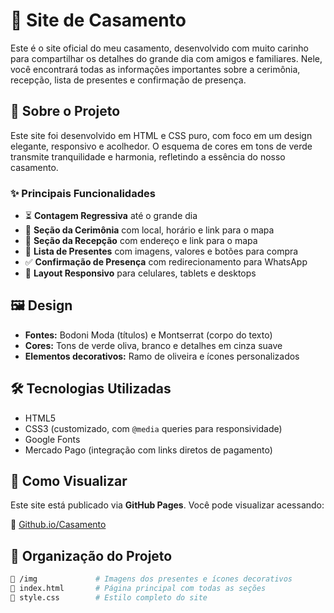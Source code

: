 # 💍 Site de Casamento

Este é o site oficial do meu casamento, desenvolvido com muito carinho para compartilhar os detalhes do grande dia com amigos e familiares. Nele, você encontrará todas as informações importantes sobre a cerimônia, recepção, lista de presentes e confirmação de presença.

## 🌿 Sobre o Projeto

Este site foi desenvolvido em HTML e CSS puro, com foco em um design elegante, responsivo e acolhedor. O esquema de cores em tons de verde transmite tranquilidade e harmonia, refletindo a essência do nosso casamento.

### ✨ Principais Funcionalidades

- ⏳ **Contagem Regressiva** até o grande dia
- 💒 **Seção da Cerimônia** com local, horário e link para o mapa
- 🎉 **Seção da Recepção** com endereço e link para o mapa
- 🎁 **Lista de Presentes** com imagens, valores e botões para compra
- ✅ **Confirmação de Presença** com redirecionamento para WhatsApp
- 📱 **Layout Responsivo** para celulares, tablets e desktops

## 🖼️ Design

- **Fontes:** Bodoni Moda (títulos) e Montserrat (corpo do texto)
- **Cores:** Tons de verde oliva, branco e detalhes em cinza suave
- **Elementos decorativos:** Ramo de oliveira e ícones personalizados

## 🛠️ Tecnologias Utilizadas

- HTML5
- CSS3 (customizado, com `@media` queries para responsividade)
- Google Fonts
- Mercado Pago (integração com links diretos de pagamento)

## 🚀 Como Visualizar

Este site está publicado via **GitHub Pages**. Você pode visualizar acessando:

🔗 [Github.io/Casamento](https://adonae.github.io/Casamento/)

## 📁 Organização do Projeto

```bash
📁 /img             # Imagens dos presentes e ícones decorativos
📄 index.html       # Página principal com todas as seções
📄 style.css        # Estilo completo do site


